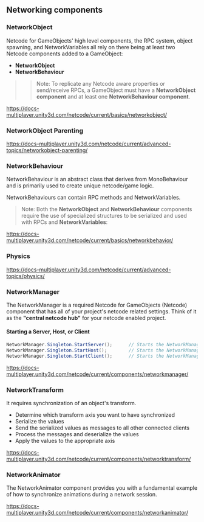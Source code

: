 ## Networking components

### NetworkObject
Netcode for GameObjects' high level components, the RPC system, object spawning, and NetworkVariables all rely on there being at least two Netcode components added to a GameObject:

- **NetworkObject**
- **NetworkBehaviour**
>
> > Note: To replicate any Netcode aware properties or send/receive RPCs, a GameObject must have a **NetworkObject component** and at least one **NetworkBehaviour component**.
>
> 
https://docs-multiplayer.unity3d.com/netcode/current/basics/networkobject/

### NetworkObject Parenting
https://docs-multiplayer.unity3d.com/netcode/current/advanced-topics/networkobject-parenting/


### NetworkBehaviour
NetworkBehaviour is an abstract class that derives from MonoBehaviour and is primarily used to create unique netcode/game logic.

NetworkBehaviours can contain RPC methods and NetworkVariables.


> Note: Both the **NetworkObject** and **NetworkBehaviour** components require the use of specialized structures to be serialized and used with RPCs and **NetworkVariables**:

https://docs-multiplayer.unity3d.com/netcode/current/basics/networkbehavior/


### Physics

https://docs-multiplayer.unity3d.com/netcode/current/advanced-topics/physics/


### NetworkManager
The NetworkManager is a required Netcode for GameObjects (Netcode) component that has all of your project's netcode related settings. Think of it as the **"central netcode hub"** for your netcode enabled project.

#### Starting a Server, Host, or Client
```cs
NetworkManager.Singleton.StartServer();      // Starts the NetworkManager as just a server (that is, no local client).
NetworkManager.Singleton.StartHost();        // Starts the NetworkManager as both a server and a client (that is, has local client)
NetworkManager.Singleton.StartClient();      // Starts the NetworkManager as just a client.
```

https://docs-multiplayer.unity3d.com/netcode/current/components/networkmanager/

### NetworkTransform

It requires synchronization of an object's transform.

- Determine which transform axis you want to have synchronized
- Serialize the values
- Send the serialized values as messages to all other connected clients
- Process the messages and deserialize the values
- Apply the values to the appropriate axis

https://docs-multiplayer.unity3d.com/netcode/current/components/networktransform/

### NetworkAnimator
The NetworkAnimator component provides you with a fundamental example of how to synchronize animations during a network session. 


https://docs-multiplayer.unity3d.com/netcode/current/components/networkanimator/




